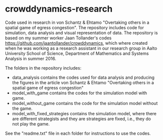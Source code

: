# crowddynamics-research
Code used in research in von Schantz & Ehtamo "Overtaking others in a spatial game of egress congestion". The repository includes code for simulation, data analysis and visual representation of data. The repository is based on my summer worker Jaan Tollander's codes https://github.com/jaantollander/crowddynamics, which where created when he was working as a research assistant in our research group in Aalto University School of Science, Department of Mathematics and Systems Analysis in summer 2016.

The folders in the repository includes:
* data_analysis contains the codes used for data analysis and producing the figures in the article von Schantz & Ehtamo "Overtaking others in a spatial game of egress congestion"
* model_with_game contains the codes for the simulation model with game.
* model_without_game contains the code for the simulation model without the game.
* model_with_fixed_strategies contains the simulation model, where there are different strategists and they are strategies are fixed, i.e., they do not play the game.

See the "readme.txt" file in each folder for instructions to use the codes.
